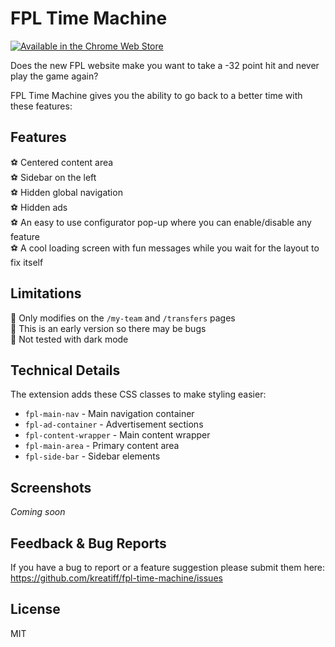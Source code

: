 # FPL Time Machine

[![Available in the Chrome Web Store](https://img.shields.io/badge/Chrome%20Web%20Store-Download-4285F4?style=for-the-badge&logo=googlechrome&logoColor=white)](https://chrome.google.com/webstore/detail/fpl-time-machine/coming-soon)

Does the new FPL website make you want to take a -32 point hit and never play the game again?

FPL Time Machine gives you the ability to go back to a better time with these features:

## Features

⚽ Centered content area  
⚽ Sidebar on the left  
⚽ Hidden global navigation  
⚽ Hidden ads  
⚽ An easy to use configurator pop-up where you can enable/disable any feature  
⚽ A cool loading screen with fun messages while you wait for the layout to fix itself

## Limitations

🛑 Only modifies on the `/my-team` and `/transfers` pages  
🛑 This is an early version so there may be bugs  
🛑 Not tested with dark mode

## Technical Details

The extension adds these CSS classes to make styling easier:
- `fpl-main-nav` - Main navigation container
- `fpl-ad-container` - Advertisement sections
- `fpl-content-wrapper` - Main content wrapper
- `fpl-main-area` - Primary content area
- `fpl-side-bar` - Sidebar elements

## Screenshots

*Coming soon*

## Feedback & Bug Reports

If you have a bug to report or a feature suggestion please submit them here: https://github.com/kreatiff/fpl-time-machine/issues

## License

MIT
